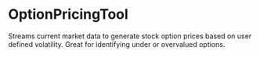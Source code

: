 # OptionPricingTool
Streams current market data to generate stock option prices based on user defined volatility. Great for identifying under or overvalued options.
